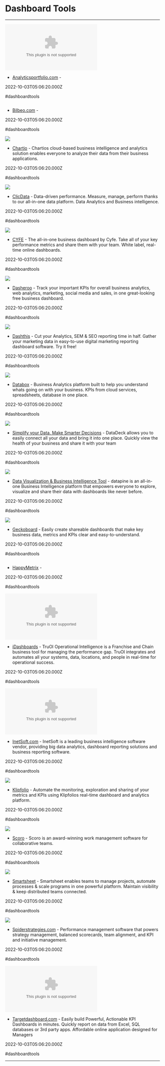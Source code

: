 # Dashboard Tools

---

![](https://rdl.ink/render/https%3A%2F%2Fanalyticsportfolio.com)

- [Analyticsportfolio.com](https://analyticsportfolio.com) - 

2022-10-03T05:06:20.000Z

#dashboardtools

![]()

- [Bilbeo.com](https://www.bilbeo.com) - 

2022-10-03T05:06:20.000Z

#dashboardtools

![](https://chartio.com/images/og-image-vsql.png)

- [Chartio](https://chartio.com) - Chartios cloud-based business intelligence and analytics solution enables everyone to analyze their data from their business applications.

2022-10-03T05:06:20.000Z

#dashboardtools

![](https://www.clicdata.com/wp-content/uploads/2023/03/home-data-integration.jpg)

- [ClicData](https://www.clicdata.com) - Data-driven performance. Measure, manage, perform thanks to our all-in-one data platform. Data Analytics and Business intelligence.

2022-10-03T05:06:20.000Z

#dashboardtools

![](https://www.cyfe.com/wp-content/uploads/2020/02/Cyfe-TV-Mode_image-min-1024x689.png)

- [CYFE](https://www.cyfe.com) - The all-in-one business dashboard by Cyfe. Take all of your key performance metrics and share them with your team. White label, real-time online dashboards.

2022-10-03T05:06:20.000Z

#dashboardtools

![](https://dasheroo.com/wp-content/uploads/2022/01/databox_image_1000.jpg)

- [Dasheroo](https://www.dasheroo.com) - Track your important KPIs for overall business analytics, web analytics, marketing, social media and sales, in one great-looking free business dashboard.

2022-10-03T05:06:20.000Z

#dashboardtools

![](https://dashthis.com/media/5446/website_og-1.png)

- [Dashthis](https://dashthis.com) - Cut your Analytics, SEM & SEO reporting time in half. Gather your marketing data in easy-to-use digital marketing reporting dashboard software. Try it free!

2022-10-03T05:06:20.000Z

#dashboardtools

![](https://cdnwebsite.databox.com/wp-content/uploads/2019/04/23015412/OG_image.jpg)

- [Databox](https://databox.com) - Business Analytics platform built to help you understand whats going on with your business. KPIs from cloud services, spreadsheets, database in one place.

2022-10-03T05:06:20.000Z

#dashboardtools

![](https://ptmindwebsite.s3-ap-northeast-1.amazonaws.com/2018/10/test.jpg)

- [Simplify your Data. Make Smarter Decisions](https://www.datadeck.com) - DataDeck allows you to easily connect all your data and bring it into one place. Quickly view the health of your business and share it with your team

2022-10-03T05:06:20.000Z

#dashboardtools

![](https://www.datapine.com/images/business-intelligence-dashboard-platform-datapine.png)

- [Data Visualization & Business Intelligence Tool](https://www.datapine.com) - datapine is an all-in-one Business Intelligence platform that empowers everyone to explore, visualize and share their data with dashboards like never before.

2022-10-03T05:06:20.000Z

#dashboardtools

![](https://www.geckoboard.com/uploads/geckoboard-social-thumb.jpg)

- [Geckoboard](https://www.geckoboard.com) - Easily create shareable dashboards that make key business data, metrics and KPIs clear and easy-to-understand.

2022-10-03T05:06:20.000Z

#dashboardtools

![]()

- [HappyMetrix](https://www.happymetrix.com) - 

2022-10-03T05:06:20.000Z

#dashboardtools

![](https://rdl.ink/render/https%3A%2F%2Fwww.idashboards.com)

- [iDashboards](https://www.idashboards.com) - TruOI Operational Intelligence is a Franchise and Chain business tool for managing the performance gap. TruOI integrates and automates all your systems, data, locations, and people in real-time for operational success.

2022-10-03T05:06:20.000Z

#dashboardtools

![](https://rdl.ink/render/https%3A%2F%2Fwww.inetsoft.com)

- [InetSoft.com](https://www.inetsoft.com) - InetSoft is a leading business intelligence software vendor, providing big data analytics, dashboard reporting solutions and business reporting software.

2022-10-03T05:06:20.000Z

#dashboardtools

![](https://www.klipfolio.com/klipfolio-logo-share.png)

- [Klipfolio](https://www.klipfolio.com) - Automate the monitoring, exploration and sharing of your metrics and KPIs using Klipfolios real-time dashboard and analytics platform.

2022-10-03T05:06:20.000Z

#dashboardtools

![](https://www.scoro.com/wp-content/uploads/2023/06/Scoro-Quote_To_Cash_1200x627_2x.png)

- [Scoro](https://www.scoro.com) - Scoro is an award-winning work management software for collaborative teams.

2022-10-03T05:06:20.000Z

#dashboardtools

![](https://www.smartsheet.com/sites/default/files/2020-10/33845-lodestar-og-image.jpg)

- [Smartsheet](https://www.smartsheet.com) - Smartsheet enables teams to manage projects, automate processes & scale programs in one powerful platform. Maintain visibility & keep distributed teams connected.

2022-10-03T05:06:20.000Z

#dashboardtools

![](https://d3o6qwvnm3r65h.cloudfront.net/assets/img/meta/spider-strategies-meta-58.png)

- [Spiderstrategies.com](https://www.spiderstrategies.com) - Performance management software that powers strategy management, balanced scorecards, team alignment, and KPI and initiative management.

2022-10-03T05:06:20.000Z

#dashboardtools

![](https://rdl.ink/render/https%3A%2F%2Fwww.targetdashboard.com)

- [Targetdashboard.com](https://www.targetdashboard.com) - Easily build Powerful, Actionable KPI Dashboards in minutes. Quickly report on data from Excel, SQL databases or 3rd party apps. Affordable online application designed for Managers

2022-10-03T05:06:20.000Z

#dashboardtools

---


